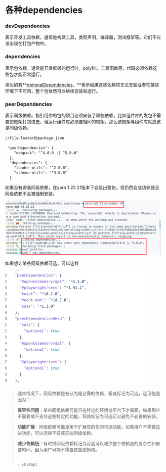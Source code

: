 # 各种dependencies

### devDependencies

表示开发工具依赖，通常是构建工具，类型声明，编译器，测试框架等。它们不应该出现在打包产物中。

### dependencies

表示包依赖，通常是开发框架的运行时，polyfill，工具函数等，代码必须依赖这些包才能正常运行。

类似的有**[optionalDependencies](https://docs.npmjs.com/cli/v10/configuring-npm/package-json#optionaldependencies)，**表示如果这些依赖项无法安装或者在某些环境下不可用，整个包依然可以继续安装和运行。

### peerDependencies

表示同级依赖。指引用你的包的项目必须安装了哪些依赖。比如组件库的发包不需要把框架打包进去，但运行组件库必须要相同的框架。那么该框架与组件库就应该是同级依赖。

```tsx
//file-loader的package.json

 "peerDependencies": {
    "webpack": "^4.0.0 || ^5.0.0"
  },
  "dependencies": {
    "loader-utils": "^2.0.0",
    "schema-utils": "^3.0.0"
  }
```

如果没有安装同级依赖，在yarn 1.22.21版本下会给出警告。但仍然会成功安装且同级依赖不会被强制安装。

![Untitled](./img/Untitled.png)

如果想让某些同级依赖可选，可以这样

![Untitled](./img/Untitled%201.png)

> 通常情况下，同级依赖是被认为是必需的依赖，将其标记为可选，这可能是因为：
> 

> **兼容性问题**：某些同级依赖可能只在特定的环境或平台下才需要，如果用户不需要或不支持这些特定的功能，将其标记为可选可以避免不必要的安装。
> 

> **功能扩展**：同级依赖可能是用于扩展您的包的可选功能，如果用户不需要这些功能，可以选择不安装这些同级依赖。
> 

> **减少依赖链**：有时将同级依赖标记为可选可以减少整个依赖链的复杂性和安装时间，因为用户可能不需要这些依赖项。
> 
> 
>                                                                                                                                     — chatGpt